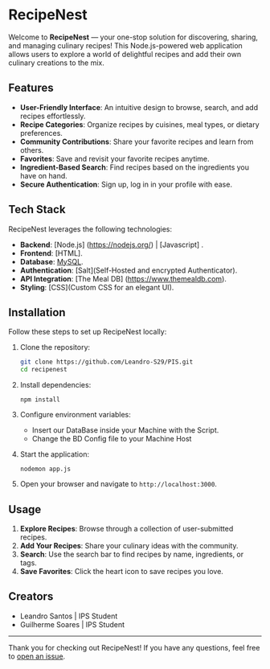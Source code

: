 # RecipeNest 

Welcome to **RecipeNest** — your one-stop solution for discovering, sharing, and managing culinary recipes! This Node.js-powered web application allows users to explore a world of delightful recipes and add their own culinary creations to the mix.

## Features

- **User-Friendly Interface**: An intuitive design to browse, search, and add recipes effortlessly.
- **Recipe Categories**: Organize recipes by cuisines, meal types, or dietary preferences.
- **Community Contributions**: Share your favorite recipes and learn from others.
- **Favorites**: Save and revisit your favorite recipes anytime.
- **Ingredient-Based Search**: Find recipes based on the ingredients you have on hand.
- **Secure Authentication**: Sign up, log in in your profile with ease.

## Tech Stack

RecipeNest leverages the following technologies:

- **Backend**: [Node.js] (https://nodejs.org/) | [Javascript] .
- **Frontend**: [HTML].
- **Database**: [MySQL](https://www.mysql.com).
- **Authentication**: [Salt](Self-Hosted and encrypted Authenticator).
- **API Integration**: [The Meal DB] (https://www.themealdb.com).
- **Styling**: [CSS](Custom CSS for an elegant UI).

## Installation

Follow these steps to set up RecipeNest locally:

1. Clone the repository:
   ```bash
   git clone https://github.com/Leandro-S29/PIS.git
   cd recipenest
   ```

2. Install dependencies:
   ```
   npm install
   ```

3. Configure environment variables:
   - Insert our DataBase inside your Machine with the Script.
   - Change the BD Config file to your Machine Host

4. Start the application:
   ```
   nodemon app.js
   ```

5. Open your browser and navigate to `http://localhost:3000`.

## Usage

1. **Explore Recipes**: Browse through a collection of user-submitted recipes.
2. **Add Your Recipes**: Share your culinary ideas with the community.
3. **Search**: Use the search bar to find recipes by name, ingredients, or tags.
4. **Save Favorites**: Click the heart icon to save recipes you love.

## Creators
- Leandro Santos | IPS Student
- Guilherme Soares | IPS Student

---

Thank you for checking out RecipeNest! If you have any questions, feel free to [open an issue](https://github.com/Leandro-S29/PIS/issues).
